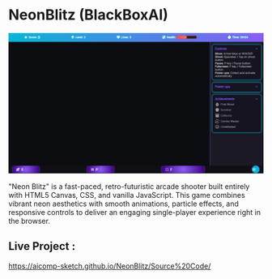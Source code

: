 # NeonBlitz (BlackBoxAI)

![My Screenshot](Images/Image1.PNG)

"Neon Blitz" is a fast-paced, retro-futuristic arcade shooter built entirely with HTML5 Canvas, CSS, and vanilla JavaScript. This game combines vibrant neon aesthetics with smooth animations, particle effects, and responsive controls to deliver an engaging single-player experience right in the browser.

## Live Project :
https://aicomp-sketch.github.io/NeonBlitz/Source%20Code/
